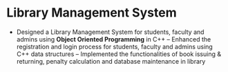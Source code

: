 # Library Management System

- Designed a Library Management System for students, faculty and admins using **Object Oriented Programming** in C++
– Enhanced the registration and login process for students, faculty and admins using C++ data structures
– Implemented the functionalities of book issuing & returning, penalty calculation and database maintenance in library

